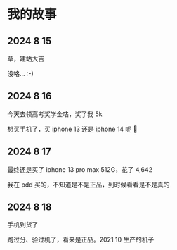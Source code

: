# 我的故事

## 2024 8 15

草，建站大吉

没咯... :-)

## 2024 8 16

今天去领高考奖学金咯，奖了我 5k

想买手机了，买 iphone 13 还是 iphone 14 呢 🤔

## 2024 8 17

最终还是买了 iphone 13 pro max 512G，花了 4,642

我在 pdd 买的，不知道是不是正品，到时候看看是不是真的

## 2024 8 18

手机到货了

跑过分、验过机了，看来是正品。2021 10 生产的机子
